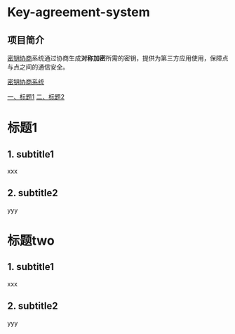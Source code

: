 # Key-agreement-system


## 项目简介

[密钥协商](https://blog.csdn.net/m0_37433111/article/details/115466668)系统通过协商生成**对称加密**所需的密钥，提供为第三方应用使用，保障点与点之间的通信安全。

[密钥协商系统](/Key-agreement-system/密钥协商系统.md)

[一、标题1](#标题1)
[二、标题2](#标题two)

# 标题1
## 1. subtitle1
xxx
## 2. subtitle2
yyy

# 标题two
## 1. subtitle1
xxx
## 2. subtitle2
yyy
